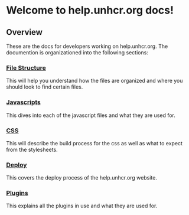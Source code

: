 # Welcome to help.unhcr.org docs!

## Overview

These are the docs for developers working on help.unhcr.org. The documention is organizationed into the following sections:

### [File Structure](file_structure.md)

This will help you understand how the files are organized and where you should look to find certain files.

### [Javascripts](javascript.md)

This dives into each of the javascript files and what they are used for.

### [CSS](css.md)

This will describe the build process for the css as well as what to expect from the stylesheets.

### [Deploy](deploy.md)

This covers the deploy process of the help.unhcr.org website.

### [Plugins](plugins.md)

This explains all the plugins in use and what they are used for.
